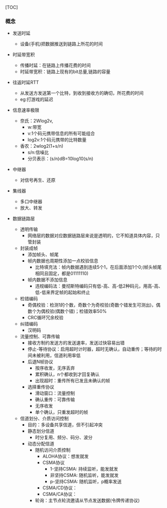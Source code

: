 [TOC]
### 概念
- 发送时延
    - 设备(手机)把数据推送到链路上所花的时间
- 时延带宽积
    - 传播时延：在链路上传播花费的时间
    - 时延带宽积：链路上现有的bit总量,链路的容量

- 往返时延RTT
    - 从发送方发送第一个比特，到收到接收方的确切，所花费的时间
    - eg:打游戏的延迟

- 信息速率极限
    - 奈氏：2Wlog2v,
        - w:带宽
        - v:1个码元携带信息的所有可能组合
        - log2v:1个码元携带的比特数量
    - 香农：2wlog2(1+s/n)
        - s/n:信噪比
        - 分贝表示：(s/n)dB=10log10(s/n)

- 中继器
    - 对信号再生、还原

- 集线器
    - 多口中继器
    - 放大、转发

- 数据链路层
    - 透明传输
        - 网络层的数据对应数据链路层来说是透明的，它不知道具体内容，只管封装
    - 封装成帧
        - 添加帧头、帧尾
        - 帧内数据也周期性添加一点校验信息
            - 比特填充法：帧内数据遇到连续5个1，在后面添加1个0;(帧头帧尾相同且固定，都是01111110)
        - 帧内数据不添加信息
            - 违规编码法：曼彻斯特编码只有低-高、高-低2种码元，用高-高、低-低来界定帧的起始和终止
    - 检错编码
        - 奇偶校验：检测1的个数，奇数个为奇校验(奇数个错发生可测出)，偶数个为偶校验(偶数个错)；检错效率50%
        - CRC循环冗余校验
    - 纠错编码
        - 汉明码
    - 流量控制、可靠传输
        - 接收方制约发送方的发送速率，发送过快容易出错
        - 停止-等待协议：启用超时计时器，超时无确认，自动重传；等待的时间未被利用，信道利用率低
        - 后退N帧协议
            - 按序收发，无序丢弃
            - 累积确认，n个都收到才回复确认
            - 出现超时：重传所有已发且未确认的帧
        - 选择重传协议
            - 滑动窗口：流量控制
            - 确认重传：可靠传输
            - 无序收发
            - 单个确认，只重发超时的帧
    - 信道划分、介质访问控制
        - 目的：多设备共享信道，但不引起冲突
        - 静态划分信道
            - 时分复用、频分、码分、波分
        - 动态分配信道
            - 随机访问介质控制
                - ALOHA协议：想发就发
                - CSMA协议
                    - 1-坚持CSMA: 持续监听，能发就发
                    - 非坚持CSMA: 随机监听，能发就发
                    - p-坚持CSMA: 随机监听，p概率发送
                - CSMA/CD协议：
                - CSMA/CA协议：
            - 轮询：主节点轮流邀请从节点发送数据(令牌传递协议)